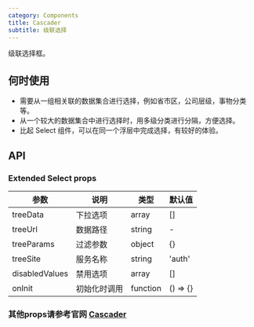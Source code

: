 ```yaml
---
category: Components
title: Cascader
subtitle: 级联选择
---
```


级联选择框。


## 何时使用

- 需要从一组相关联的数据集合进行选择，例如省市区，公司层级，事物分类等。
- 从一个较大的数据集合中进行选择时，用多级分类进行分隔，方便选择。
- 比起 Select 组件，可以在同一个浮层中完成选择，有较好的体验。

## API

### Extended Select props

| 参数             | 说明                                       | 类型                        | 默认值         |
| -------------- | ---------------------------------------- | ------------------------- | ----------- |
| treeData       | 下拉选项                       | array           | []          |
| treeUrl       | 数据路径             | string          | -      |
| treeParams     | 过滤参数                          | object      | {}          |
| treeSite       | 服务名称             | string          | 'auth'      |
| disabledValues | 禁用选项      | array          | []          |
| onInit | 初始化时调用      | function          | () => {}         |

### 其他props请参考官网 [Cascader](https://ant.design/components/cascader-cn/)

